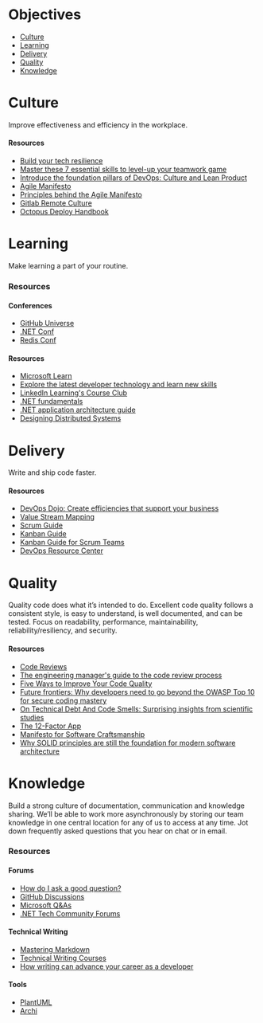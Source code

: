 # Objectives

- [Culture](#culture)
- [Learning](#learning)
- [Delivery](#delivery)
- [Quality](#quality)
- [Knowledge](#knowledge)

# Culture

Improve effectiveness and efficiency in the workplace.

#### Resources
* [Build your tech resilience](https://docs.microsoft.com/en-us/learn/paths/tech-resilience)
* [Master these 7 essential skills to level-up your teamwork game](https://www.atlassian.com/blog/teamwork/teamwork-skills-accelerate-career)
* [Introduce the foundation pillars of DevOps: Culture and Lean Product](https://docs.microsoft.com/en-us/learn/modules/introduce-foundation-pillars-devops/)
* [Agile Manifesto](https://agilemanifesto.org/)
* [Principles behind the Agile Manifesto](https://agilemanifesto.org/principles.html)
* [Gitlab Remote Culture](https://about.gitlab.com/company/culture/all-remote/)
* [Octopus Deploy Handbook](https://handbook.octopus.com/)

# Learning

Make learning a part of your routine.

### Resources

#### Conferences
* [GitHub Universe](https://www.githubuniverse.com/)
* [.NET Conf](https://www.dotnetconf.net/)
* [Redis Conf](https://redis.com/redisconf/)

####  Resources
* [Microsoft Learn](https://docs.microsoft.com/en-us/learn/)
* [Explore the latest developer technology and learn new skills](https://azure.microsoft.com/en-us/resources/)
* [LinkedIn Learning's Course Club](https://learning.linkedin.com/course-club)
* [.NET fundamentals](https://docs.microsoft.com/en-us/dotnet/fundamentals/)
* [.NET application architecture guide](https://docs.microsoft.com/en-us/dotnet/architecture/)
* [Designing Distributed Systems](https://azure.microsoft.com/en-us/resources/designing-distributed-systems/)

# Delivery

Write and ship code faster.

#### Resources

* [DevOps Dojo: Create efficiencies that support your business](https://docs.microsoft.com/en-us/learn/paths/devops-dojo-white-belt-foundation/)
* [Value Stream Mapping](https://www.atlassian.com/continuous-delivery/principles/value-stream-mapping)
* [Scrum Guide](https://scrumguides.org/scrum-guide.html)
* [Kanban Guide](https://kanbanguides.org/html-kanban-guide/)
* [Kanban Guide for Scrum Teams](https://www.scrum.org/resources/kanban-guide-scrum-teams)
* [DevOps Resource Center](https://docs.microsoft.com/en-us/devops)

# Quality

Quality code does what it’s intended to do. Excellent code quality follows a consistent style, is easy to understand, is well documented, and can be tested. Focus on readability, performance, maintainability, reliability/resiliency, and security.

#### Resources
* [Code Reviews](https://google.github.io/eng-practices/review)
* [The engineering manager's guide to the code review process](https://www.pluralsight.com/blog/tutorials/code-review)
* [Five Ways to Improve Your Code Quality](https://blog.sonatype.com/five-ways-to-improve-your-code-quality)
* [Future frontiers: Why developers need to go beyond the OWASP Top 10 for secure coding mastery](https://discover.securecodewarrior.com/OWASP-Top-10-and-beyond-whitepaper.html)
* [On Technical Debt And Code Smells: Surprising insights from scientific studies](https://www.scrum.org/resources/blog/technical-debt-and-code-smells-surprising-insights-scientific-studies)
* [The 12-Factor App](https://12factor.net/)
* [Manifesto for Software Craftsmanship](https://manifesto.softwarecraftsmanship.org/#/en/reading)
* [Why SOLID principles are still the foundation for modern software architecture](https://stackoverflow.blog/2021/11/01/why-solid-principles-are-still-the-foundation-for-modern-software-architecture/)

# Knowledge

Build a strong culture of documentation, communication and knowledge sharing. We’ll be able to work more asynchronously by storing our team knowledge in one central location for any of us to access at any time. Jot down frequently asked questions that you hear on chat or in email.

### Resources

#### Forums
* [How do I ask a good question?](https://stackoverflow.com/help/how-to-ask)
* [GitHub Discussions](https://docs.github.com/en/discussions)
* [Microsoft Q&As](https://docs.microsoft.com/en-us/answers/products/dotnet)
* [.NET Tech Community Forums](https://techcommunity.microsoft.com/t5/net/ct-p/dotnet)

#### Technical Writing
* [Mastering Markdown](https://guides.github.com/features/mastering-markdown)
* [Technical Writing Courses](https://developers.google.com/tech-writing)
* [How writing can advance your career as a developer](https://stackoverflow.blog/2021/08/09/how-writing-can-advance-your-career-as-a-developer/)

#### Tools
* [PlantUML](https://plantuml.com/)
* [Archi](https://www.archimatetool.com/)


